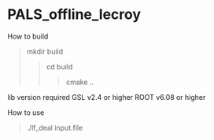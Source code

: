 # PALS_offline_lecroy

How to build
> mkdir build
>> cd build
>>> cmake ..

lib version required
GSL v2.4 or higher
ROOT v6.08 or higher

How to use

> ./lf_deal input.file
